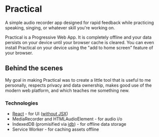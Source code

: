 # Practical

A simple audio recorder app designed for rapid feedback while practicing speaking, singing, or whatever skill you're working on.

Practical is a Progressive Web App. It is completely offline and your data persists on your device until your browser cache is cleared. You can even install Practical on your device using the "add to home screen" feature of your browser.

## Behind the scenes

My goal in making Practical was to create a little tool that is useful to me personally, respects privacy and data ownership, makes good use of the modern web platform, and which teaches me something new.

### Technologies

- [React](https://github.com/facebook/react) - for UI ([without JSX](https://junebloom.github.io/blog/some-thoughts-on-dropping-jsx))
- MediaRecorder and HTMLAudioElement - for audio i/o
- IndexedDB (promisified via [idb](https://github.com/jakearchibald/idb)) - for offline data storage
- Service Worker - for caching assets offline
